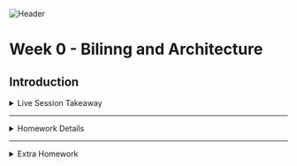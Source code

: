![Header](https://user-images.githubusercontent.com/123767474/219365375-7a054844-6812-4ef6-ae0d-2657faf25691.png)

# Week 0 - Bilinng and Architecture 


## Introduction


<details>
<summary> Live Session  Takeaway </summary>

- **Object Relational Mapping(ORM)** - Object Relational Mapping (ORM) is a technique used in creating a bridge or link between object-oriented programs and in most general cases Relational Databases.In object-oriented programming we have to perform various operations like creating, reading , updating and deleting (CRUD) data from a database, we usually use SQL queries to perform these operations in the database. Using ORM tools those SQL queries can be replaced with ORM tool functionality.

- **Monolithic & Microservice Architecute** - A monolithic architecture is a traditional model of a software program, which is built as a unified unit that is self-contained and independent from other applications.

![Monoltihic  Archi](https://github.com/devstark-it/aws-bootcamp-cruddur-2023/blob/main/journal/Assets/Monolithic%20architecture%402x%20(1).png)


A microservices architecture, also simply known as microservices, is an architectural method that relies on a series of independently deployable services. These services have their own business logic and database with a specific goal. Updating, testing, deployment, and scaling occur within each service. Microservices decouple major business, domain-specific concerns into separate, independent code bases

![Microservice  Archi](https://github.com/devstark-it/aws-bootcamp-cruddur-2023/blob/main/journal/Assets/Microservice%20architecture%402x%20(1).png)


- **Iron Triangle** -

- **TOGAF** -

</details>

---

<details>
<summary> Homework Details </summary>

</details>

---

<details>
<summary> Extra Homework </summary>

Pending

</details>



